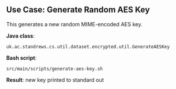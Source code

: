## Use Case: Generate Random AES Key

This generates a new random MIME-encoded AES key.

**Java class**:

    uk.ac.standrews.cs.util.dataset.encrypted.util.GenerateAESKey

**Bash script**:

    src/main/scripts/generate-aes-key.sh

**Result**: new key printed to standard out
